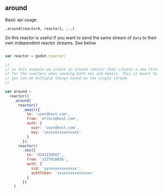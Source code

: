 ## around

Basic api usage

`.around(reactor0, reactor1, ...)`

So this reactor is useful if you want to send the same stream of `data` to their
own independent reactor streams. See below

```js

var reactor = godot.reactor;

//
// in this example we create an around reactor that creates a new stream
// for the reactors when sending both sms and emails. This is meant to show that
// you can do multiple things based on the single stream.
//

var around =
  reactor()
    .around(
      reactor()
        .email({
          to: 'user@host.com',
          from: 'errors@host.com',
          auth: {
            user: 'user@host.com',
            key: 'xxxxxxxxxxxxxxxx'
          }
        }),
      reactor()
        .sms({
          to: '9141234567',
          from: '1337910856',
          auth: {
            sid: 'yyxxxxxxxxxxxxx',
            authToken: 'xxxxxxxxxxxxxxxx'
          }
        })
    )

```
